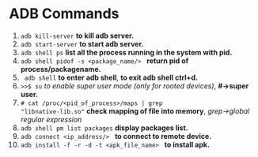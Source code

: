 # ADB Commands
1. <code>adb kill-server</code> **to kill adb server.**
2. <code>adb start-server</code> **to start adb server.**
3. <code>adb shell ps</code> **list all the process running in the system with pid.**
4. <code>adb shell pidof -s <package_name/> </code>  **return pid of process/packagename.**
5. <code> adb shell</code> **to enter adb shell**, **to exit adb shell ctrl+d.**
6. <code>>>$ su</code>  *to enable super user mode (only for rooted devices)*, **#->super user.**
7.  <code># cat /proc/<pid_of_process>/maps |  grep "libnative-lib.so"</code> **check mapping of file into memory**, *grep->global regular expression*
8. <code>adb shell pm list packages</code> **display packages list.**
9. <code>adb connect <ip_address/> </code> **to connect to remote device.**
  10. <code>adb install -f -r -d -t <apk_file_name> </code> **to install apk.**
